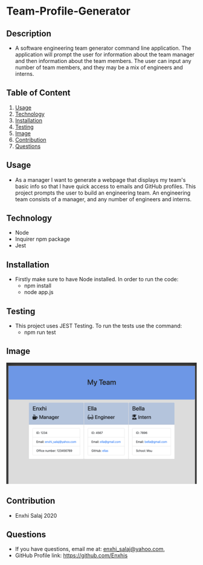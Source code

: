 # Team-Profile-Generator

## Description
  * A software engineering team generator command line application. The application will prompt the user for information about the team manager and then information about the team members. The user can input any number of team members, and they may be a mix of engineers and interns.

## Table of Content
1.  [Usage](#usage)
2.  [Technology](#technology)
3.  [Installation](#installation)
4.  [Testing](#testing)
5.  [Image](#image)
6.  [Contribution](#contribution)
7.  [Questions](#questions)

## Usage
  * As a manager I want to generate a webpage that displays my team's basic info
so that I have quick access to emails and GitHub profiles. This project prompts the user to build an engineering team. An engineering team consists of a manager, and any number of engineers and interns.

## Technology
  - Node
  - Inquirer npm package
  - Jest
  
## Installation
  * Firstly make sure to have Node installed. In order to run the code:
    - npm install
    - node app.js

## Testing
  * This project uses JEST Testing. To run the tests use the command:
    - npm run test

## Image
![Team-Screenshot](/Assets/Team-Screenshot.png)

## Contribution
  * Enxhi Salaj 2020

## Questions
 * If you have questions, email me at: enxhi_salaj@yahoo.com,
 * GitHub Profile link: https://github.com/Enxhis
